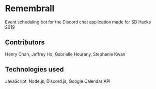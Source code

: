 # Remembrall

Event scheduling bot for the Discord chat application made for SD Hacks 2019

## Contributors

Henry Chan, Jeffrey Ho, Gabrielle Hourany, Stephanie Kwan

## Technologies used

JavaScript, Node.js, Discord.js, Google Calendar API
